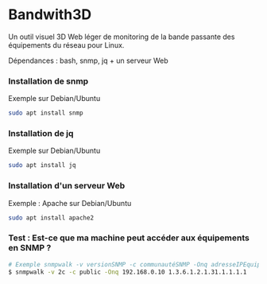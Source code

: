 # Bandwith3D

Un outil visuel 3D Web léger de monitoring de la bande passante des équipements du réseau pour Linux.

Dépendances : bash, snmp, jq + un serveur Web

### Installation de snmp
Exemple sur Debian/Ubuntu
```bash
sudo apt install snmp
```

### Installation de jq
Exemple sur Debian/Ubuntu
```bash
sudo apt install jq
```

### Installation d'un serveur Web
Exemple : Apache sur Debian/Ubuntu
```bash
sudo apt install apache2
```

### Test : Est-ce que ma machine peut accéder aux équipements en SNMP ?
```bash
# Exemple snmpwalk -v versionSNMP -c communautéSNMP -Onq adresseIPEquipement 1.3.6.1.2.1.31.1.1.1.1
$ snmpwalk -v 2c -c public -Onq 192.168.0.10 1.3.6.1.2.1.31.1.1.1.1
```